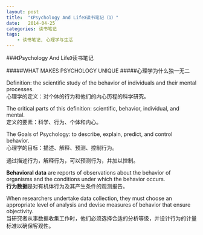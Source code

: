 ```yaml
---
layout: post
title:  "《Psychology And Life》读书笔记（1）"
date:   2014-04-25
categories: 读书笔记
tags:
    - 读书笔记, 心理学与生活
---
```


###《Psychology And Life》读书笔记

#####WHAT MAKES PSYCHOLOGY UNIQUE
#####心理学为什么独一无二

Definition: the scientific study of the behavior of individuals and their mental processes.  
心理学的定义：对个体的行为和他们的内心历程的科学研究。

The critical parts of this definition: scientific, behavior, individual, and mental.  
定义的要素：科学、行为、个体和内心。

The Goals of Psychology: to describe, explain, predict, and control behavior.  
心理学的目标：描述、解释、预测、控制行为。

通过描述行为，解释行为，可以预测行为，并加以控制。

**Behavioral data** are reports of observations about the behavior of organisms and the conditions under which the behavior occurs.   
**行为数据**是对有机体行为及其产生条件的观测报告。

When researchers undertake data collection, they must choose an appropriate level of analysis and devise measures of behavior that ensure objectivity.  
当研究者从事数据收集工作时，他们必须选择合适的分析等级，并设计行为的计量标准以确保客观性。

